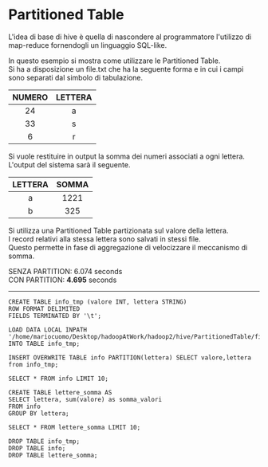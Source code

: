 # Partitioned Table


L'idea di base di hive è quella di nascondere al programmatore l'utilizzo di map-reduce fornendogli un linguaggio SQL-like.

In questo esempio si mostra come utilizzare le Partitioned Table.<br>
Si ha a disposizione un file.txt che ha la seguente forma e in cui i campi sono separati dal simbolo di tabulazione.<br>

| NUMERO | LETTERA
| :---: | :---: |
| 24 | a
| 33 | s
| 6 | r


Si vuole restituire in output la somma dei numeri associati a ogni lettera.<br>
L'output del sistema sarà il seguente.

| LETTERA | SOMMA
| :---: | :---: |
| a | 1221
| b | 325


Si utilizza una Partitioned Table partizionata sul valore della lettera.<br>
I record relativi alla stessa lettera sono salvati in stessi file.<br>
Questo permette in fase di aggregazione di velocizzare il meccanismo di somma.<br>


SENZA PARTITION: 6.074 seconds<br>
CON PARTITION: **4.695** seconds


--- 
```HQL
CREATE TABLE info_tmp (valore INT, lettera STRING) 
ROW FORMAT DELIMITED 
FIELDS TERMINATED BY '\t'; 

LOAD DATA LOCAL INPATH '/home/mariocuomo/Desktop/hadoopAtWork/hadoop2/hive/PartitionedTable/file.txt' INTO TABLE info_tmp;

INSERT OVERWRITE TABLE info PARTITION(lettera) SELECT valore,lettera from info_tmp;

SELECT * FROM info LIMIT 10;

CREATE TABLE lettere_somma AS
SELECT lettera, sum(valore) as somma_valori
FROM info
GROUP BY lettera;

SELECT * FROM lettere_somma LIMIT 10;

DROP TABLE info_tmp;
DROP TABLE info;
DROP TABLE lettere_somma;

```


